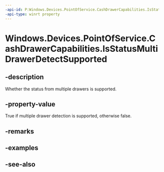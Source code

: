 ```yaml
---
-api-id: P:Windows.Devices.PointOfService.CashDrawerCapabilities.IsStatusMultiDrawerDetectSupported
-api-type: winrt property
---
```


<!-- Property syntax
public bool IsStatusMultiDrawerDetectSupported { get; }
-->

# Windows.Devices.PointOfService.CashDrawerCapabilities.IsStatusMultiDrawerDetectSupported

## -description
Whether the status from multiple drawers is supported.

## -property-value
True if multiple drawer detection is supported, otherwise false.

## -remarks

## -examples

## -see-also
